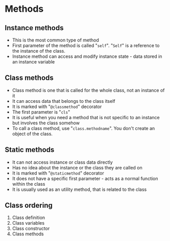 # Methods

## Instance methods

- This is the most common type of method
- First parameter of the method is called "`self`". "`Self`" is a reference to the instance of the
  class.
- Instance method can access and modify instance state - data stored in an instance variable

## Class methods

- Class method is one that is called for the whole class, not an instance of it
- It can access data that belongs to the class itself
- It is marked with "`@classmethod`" decorator
- The first parameter is "`cls`"
- It is useful when you need a method that is not specific to an instance but involves the class
  somehow
- To call a class method, use "`class.methodname`". You don't create an object of the class.

## Static methods

- It can not access instance or class data directly
- Has no idea about the instance or the class they are called on
- It is marked with "`@staticmethod`" decorator
- It does not have a specific first parameter - acts as a normal function within the class
- It is usually used as an utility method, that is related to the class

## Class ordering

1. Class definition
2. Class variables
3. Class constructor
4. Class methods
